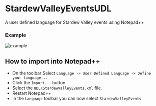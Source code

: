 # StardewValleyEventsUDL
A user defined language for Stardew Valley events using Notepad++

### Example
![example](https://github.com/user-attachments/assets/606d2428-3525-4c55-9997-d0bb7a72afab)

## How to import into Notepad++

- On the toolbar Select `Language -> User Defined Language -> Define your language...`
- Click the `Import...` button.
- Select the `UDL\StardewValleyEvents.xml` file.
- Restart Notepad++
- In the `Language` toolbar you can now select `StardewValleyEvents`
